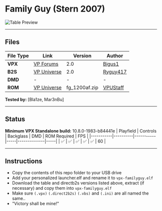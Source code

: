 # Family Guy (Stern 2007)

![Table Preview](../../images/vpx-familyguy.png)

---

## Files
| File Type | Link | Version | Author | 
|-----------|--------|----------|--------------|
| **VPX** | [VP Forums](https://www.vpforums.org/index.php?app=downloads&showfile=16126) | 2.0 | [Bigus1](https://www.vpforums.org/index.php?showuser=107629) | 
| **B2S** | [VP Universe](https://vpuniverse.com/files/file/12988-family-guy-stern-2007-b2s-with-full-dmd/) | 2.0 |[Ryguy417](https://vpuniverse.com/profile/31096-ryguy417/) |
| **DMD** | - | - | - |
| **ROM** | [VP Universe](https://vpuniverse.com/files/file/3397-family-guy-v120-english-french/) | fg_1200af.zip   | [VPUStaff](https://vpuniverse.com/profile/50-vpustaff/) |

**Tested by:** [Bla1ze, Mar3nBu]

---

## Status 
**Minimum VPX Standalone build:** 10.8.0-1983-b84441e
| Playfield | Controls | Backglass | DMD | ROM Required | FPS | 
|-----------|----------|-----------|-----|--------------|-----|
| :white_check_mark: | :white_check_mark: | :white_check_mark: | :white_check_mark: | :white_check_mark: | 60 |

---

## Instructions

- Copy the contents of this repo folder to your USB drive
- Add your personalized launcher.elf and rename it to `vpx-familyguy.elf`
- Download the table and directb2s versions listed above, extract (if necessary) and copy them into `vpx-familyguy.elf`
- Make sure `(.vpx)` `(.direct2b2s)` `(.vbs)` and `(.ini)` are all named the same..
- "Victory shall be mine!"